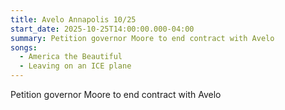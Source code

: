 ```yaml
---
title: Avelo Annapolis 10/25
start_date: 2025-10-25T14:00:00.000-04:00
summary: Petition governor Moore to end contract with Avelo
songs:
  - America the Beautiful
  - Leaving on an ICE plane
---
```

Petition governor Moore to end contract with Avelo
